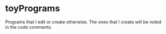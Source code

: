 # toyPrograms
 Programs that I edit or create otherwise. The ones that I create will be noted in the code comments.
